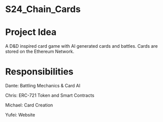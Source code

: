 # S24_Chain_Cards
# Project Idea
A D&D inspired card game with AI generated cards and battles. Cards are stored on the Ethereum Network.

# Responsibilities
Dante: Battling Mechanics & Card AI

Chris: ERC-721 Token and Smart Contracts

Michael: Card Creation

Yufei: Website

